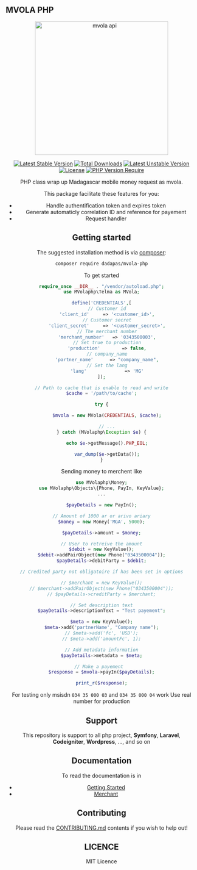## MVOLA PHP

<span style="margin:auto; text-align: center;width: 500px;display:block">
<img width="350" src="https://i.ibb.co/MgKHQR7/mail.png" alt="mvola api" />
	
[![Latest Stable Version](http://poser.pugx.org/dadapas/mvola-php/v)](https://packagist.org/packages/dadapas/mvola-php) [![Total Downloads](http://poser.pugx.org/dadapas/mvola-php/downloads)](https://packagist.org/packages/dadapas/mvola-php) [![Latest Unstable Version](http://poser.pugx.org/dadapas/mvola-php/v/unstable)](https://packagist.org/packages/dadapas/mvola-php) [![License](http://poser.pugx.org/dadapas/mvola-php/license)](https://packagist.org/packages/dadapas/mvola-php) [![PHP Version Require](http://poser.pugx.org/dadapas/mvola-php/require/php)](https://packagist.org/packages/dadapas/mvola-php)
</span>

PHP class wrap up Madagascar mobile money request as mvola.

This package facilitate these features for you:

 * Handle authentification token and expires token
 * Generate automaticly correlation ID and reference for payement
 * Request handler 

## Getting started

The suggested installation method is via [composer](https://getcomposer.org/):

```sh
composer require dadapas/mvola-php
```

To get started

```php
require_once __DIR__ . "/vendor/autoload.php";
use MVolaphp\Telma as MVola;

define('CREDENTIALS',[
	// Customer id
	'client_id'		=> '<customer_id>',
	// Customer secret
	'client_secret'		=> '<customer_secret>',
	// The merchant number
	'merchant_number'	=> '0343500003',
	// Set true to production
	'production'	  	=> false,
	// company_name
	'partner_name'		=> "company_name",
	// Set the lang
	'lang'				=> 'MG'
]);

// Path to cache that is enable to read and write
$cache = '/path/to/cache';

try {

	$mvola = new MVola(CREDENTIALS, $cache);

	// ...
} catch (MVolaphp\Exception $e) {

	echo $e->getMessage().PHP_EOL;

	var_dump($e->getData());
}

```

Sending money to merchent like
```php
use MVolaphp\Money;
use MVolaphp\Objects\{Phone, PayIn, KeyValue};
...

$payDetails = new PayIn();

// Amount of 1000 ar or arivo ariary
$money = new Money('MGA', 5000);

$payDetails->amount = $money;

// User to retreive the amount
$debit = new KeyValue();
$debit->addPairObject(new Phone("0343500004"));
$payDetails->debitParty = $debit;

// Credited party not obligatoire if has been set in options

// $merchant = new KeyValue();
// $merchant->addPairObject(new Phone("0343500004"));
// $payDetails->creditParty = $merchant;

// Set description text
$payDetails->descriptionText = "Test payement";

$meta = new KeyValue();
$meta->add('partnerName', "Company name");
// $meta->add('fc', 'USD');
// $meta->add('amountFc', 1);

// Add metadata information
$payDetails->metadata = $meta;

// Make a payement 	
$response = $mvola->payIn($payDetails);

print_r($response);
```

For testing only msisdn `034 35 000 03` and `034 35 000 04` work
Use real number for production

## Support
This repository is support to all php project, **Symfony**, **Laravel**, **Codeigniter**, **Wordpress**, ..., and so on

## Documentation

To read the documentation is in
* [Getting Started](docs/getting-started.md)
* [Merchant](docs/merchent.md)

## Contributing

Please read the [CONTRIBUTING.md](CONTRIBUTING.md) contents if you wish to help out!


## LICENCE
MIT Licence
